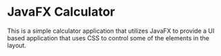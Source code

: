 # JavaFX Calculator
This is a simple calculator application that utilizes JavaFX to provide a UI based application that uses CSS to control some of the elements in the layout.
